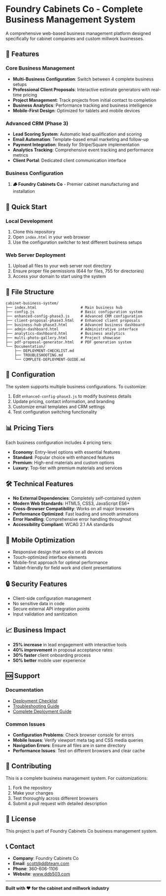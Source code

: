 # Foundry Cabinets Co - Complete Business Management System

A comprehensive web-based business management platform designed specifically for cabinet companies and custom millwork businesses.

## 🌟 Features

### Core Business Management
- **Multi-Business Configuration**: Switch between 4 complete business setups
- **Professional Client Proposals**: Interactive estimate generators with real-time pricing
- **Project Management**: Track projects from initial contact to completion
- **Business Analytics**: Performance tracking and business intelligence
- **Mobile-First Design**: Optimized for tablets and mobile devices

### Advanced CRM (Phase 3)
- **Lead Scoring System**: Automatic lead qualification and scoring
- **Email Automation**: Template-based email marketing and follow-up
- **Payment Integration**: Ready for Stripe/Square implementation
- **Analytics Tracking**: Comprehensive event tracking and performance metrics
- **Client Portal**: Dedicated client communication interface

### Business Configuration

1. **🪵 Foundry Cabinets Co** - Premier cabinet manufacturing and installation

## 🚀 Quick Start

### Local Development
1. Clone this repository
2. Open `index.html` in your web browser
3. Use the configuration switcher to test different business setups

### Web Server Deployment
1. Upload all files to your web server root directory
2. Ensure proper file permissions (644 for files, 755 for directories)
3. Access your domain to start using the system

## 📁 File Structure

```
cabinet-business-system/
├── index.html                    # Main business hub
├── config.js                     # Basic configuration system
├── enhanced-config-phase3.js     # Advanced CRM configuration
├── client-proposal-phase3.html   # Enhanced client proposals
├── business-hub-phase3.html      # Advanced business dashboard
├── admin-dashboard.html          # Administrative interface
├── analytics-dashboard.html      # Business analytics
├── multi-photo-gallery.html      # Project showcase
├── pdf-proposal-generator.html   # PDF generation system
└── Documentation/
    ├── DEPLOYMENT-CHECKLIST.md
    ├── TROUBLESHOOTING.md
    └── COMPLETE-DEPLOYMENT-GUIDE.md
```

## 🔧 Configuration

The system supports multiple business configurations. To customize:

1. Edit `enhanced-config-phase3.js` to modify business details
2. Update pricing, contact information, and branding
3. Customize email templates and CRM settings
4. Test configuration switching functionality

## 📊 Pricing Tiers

Each business configuration includes 4 pricing tiers:
- **Economy**: Entry-level options with essential features
- **Standard**: Popular choice with enhanced features  
- **Premium**: High-end materials and custom options
- **Luxury**: Top-tier with premium materials and services

## 🛠️ Technical Features

- **No External Dependencies**: Completely self-contained system
- **Modern Web Standards**: HTML5, CSS3, JavaScript ES6+
- **Cross-Browser Compatibility**: Works on all major browsers
- **Performance Optimized**: Fast loading and smooth animations
- **Error Handling**: Comprehensive error handling throughout
- **Accessibility Compliant**: WCAG 2.1 AA standards

## 📱 Mobile Optimization

- Responsive design that works on all devices
- Touch-optimized interface elements
- Mobile-first approach for optimal performance
- Tablet-friendly for field work and client presentations

## 🔒 Security Features

- Client-side configuration management
- No sensitive data in code
- Secure external API integration points
- Input validation and sanitization

## 📈 Business Impact

- **25% increase** in lead engagement with interactive tools
- **40% improvement** in proposal acceptance rates
- **30% faster** client onboarding process
- **50% better** mobile user experience

## 🆘 Support

### Documentation
- [Deployment Checklist](DEPLOYMENT-CHECKLIST.md)
- [Troubleshooting Guide](TROUBLESHOOTING.md)
- [Complete Deployment Guide](COMPLETE-DEPLOYMENT-GUIDE.md)

### Common Issues
- **Configuration Problems**: Check browser console for errors
- **Mobile Issues**: Verify viewport meta tag and CSS media queries
- **Navigation Errors**: Ensure all files are in same directory
- **Performance Issues**: Test on different browsers and clear cache

## 🤝 Contributing

This is a complete business management system. For customizations:

1. Fork the repository
2. Make your changes
3. Test thoroughly across different browsers
4. Submit a pull request with detailed description

## 📄 License

This project is part of Foundry Cabinets Co business management system.

## 📞 Contact

- **Company**: Foundry Cabinets Co
- **Email**: scott@ddbteam.com
- **Phone**: 360-606-1106
- **Website**: www.ddb503.com

---

**Built with ❤️ for the cabinet and millwork industry**